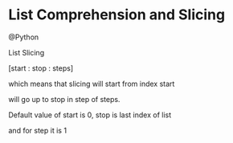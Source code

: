 # List Comprehension and Slicing

@Python

List Slicing

[start : stop : steps]

which means that slicing will start from index start

will go up to stop in step of steps.

Default value of start is 0, stop is last index of list

and for step it is 1


